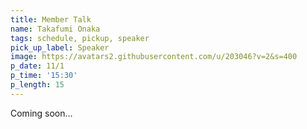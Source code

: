 ```yaml
---
title: Member Talk
name: Takafumi Onaka
tags: schedule, pickup, speaker
pick_up_label: Speaker
image: https://avatars2.githubusercontent.com/u/203046?v=2&s=400
p_date: 11/1
p_time: '15:30'
p_length: 15
---
```


Coming soon...
